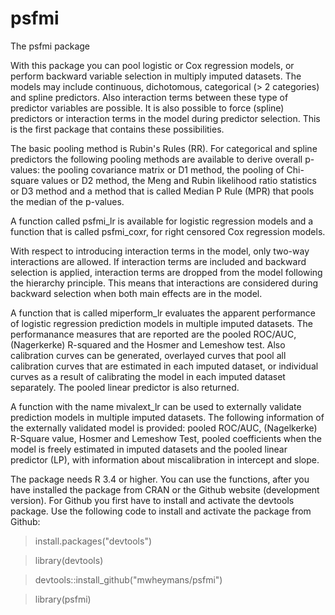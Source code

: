 # psfmi

The psfmi package 

With this package you can pool logistic or Cox regression models,
or perform backward variable selection in multiply imputed datasets. 
The models may include continuous, dichotomous, categorical (> 2 
categories) and spline predictors. Also interaction terms between these type of 
predictor variables are possible. It is also possible to force (spline)  
predictors or interaction terms in the model during predictor selection.
This is the first package that contains these possibilities. 

The basic pooling method is Rubin's Rules (RR). For categorical and 
spline predictors the following pooling methods are available to derive
overall p-values: the pooling covariance matrix or D1 method,
the pooling of Chi-square values or D2 method, the Meng and Rubin 
likelihood ratio statistics or D3 method and a method that is 
called Median P Rule (MPR) that pools the median of the p-values.

A function called psfmi_lr is available for logistic regression 
models and a function that is called psfmi_coxr, 
for right censored Cox regression models.

With respect to introducing interaction terms in the model, only 
two-way interactions are allowed. If interaction terms are included 
and backward selection is applied, interaction terms are dropped 
from the model following the hierarchy principle. This means
that interactions are considered during backward selection when both
main effects are in the model.

A function that is called miperform_lr evaluates the apparent performance 
of logistic regression prediction models in multiple imputed datasets. 
The performanance measures that are reported are the pooled ROC/AUC, 
(Nagerkerke) R-squared and the Hosmer and Lemeshow test. 
Also calibration curves can be generated, overlayed curves that pool 
all calibration curves that are estimated in each imputed dataset, 
or individual curves as a result of calibrating the model in each 
imputed dataset separately. The pooled linear predictor is also returned.

A function with the name mivalext_lr can be used to externally validate
prediction models in multiple imputed datasets. The following information 
of the externally validated model is provided: pooled ROC/AUC, (Nagelkerke) 
R-Square value, Hosmer and Lemeshow Test, pooled coefficients when the model 
is freely estimated in imputed datasets and the pooled linear predictor (LP), 
with information about miscalibration in intercept and slope. 

The package needs R 3.4 or higher. You can use the functions, 
after you have installed the package from CRAN or the Github website 
(development version). For Github you first have to install and activate 
the devtools package. Use the following code to install and activate 
the package from Github:

> install.packages("devtools")

> library(devtools)

> devtools::install_github("mwheymans/psfmi")

> library(psfmi)

